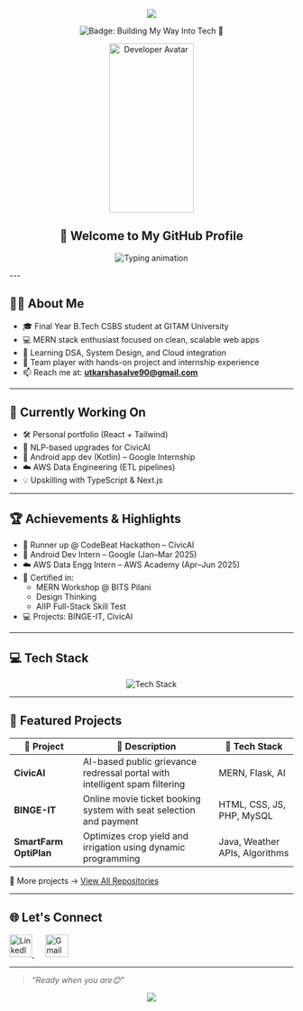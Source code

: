 <!-- 🌟 Lively HEADER BANNER -->
<p align="center">
  <img src="https://capsule-render.vercel.app/api?type=waving&color=gradient&height=260&section=header&text=Hey%20there!%20I'm%20Utkarsha%20🚀&fontSize=42&fontAlignY=40&desc=Full-Stack%20Dev%20%7C%20CSBS%20Student%20%7C%20Open%20Source%20Explorer&descSize=20&descAlignY=65&animation=fadeIn&theme=radical" />
</p>
  <p align="center">
  <img src="https://img.shields.io/badge/Building%20My%20Way%20Into%20Tech-🚀-blueviolet?style=for-the-badge&logo=github&logoColor=white" alt="Badge: Building My Way Into Tech 🚀">
</p>
</p>
<!-- 🧑 GIF AVATAR -->
<p align="center">
  <img src="https://media.giphy.com/media/L1R1tvI9svkIWwpVYr/giphy.gif" width="150" height="300" alt="Developer Avatar" />
</p>
<h2 align="center">🚀 Welcome to My GitHub Profile</h2>
<!-- TYPING ANIMATION -->
<p align="center">
  <img src="https://readme-typing-svg.herokuapp.com?font=Fira+Code&size=22&pause=1000&color=58A6FF&center=true&vCenter=true&width=500&lines=Final+Year+B.Tech+CSBS+Student;Full-Stack+Developer;AI+%7C+Hackathon+Explorer;Open+Source+Contributor" alt="Typing animation" />
</p>
---

## 👨‍💻 About Me

- 🎓 Final Year B.Tech CSBS student at GITAM University  
- 💻 MERN stack enthusiast focused on clean, scalable web apps  
- 🌱 Learning DSA, System Design, and Cloud integration  
- 🤝 Team player with hands-on project and internship experience  
- 📫 Reach me at: **utkarshasalve90@gmail.com**

---

## 🔧 Currently Working On

- 🛠 Personal portfolio (React + Tailwind)  
- 🤖 NLP-based upgrades for CivicAI  
- 📱 Android app dev (Kotlin) – Google Internship  
- ☁️ AWS Data Engineering (ETL pipelines)  
- 💡 Upskilling with TypeScript & Next.js

---

## 🏆 Achievements & Highlights

- 🥇 Runner up @ CodeBeat Hackathon – CivicAI  
- 📱 Android Dev Intern – Google (Jan–Mar 2025)  
- ☁️ AWS Data Engg Intern – AWS Academy (Apr–Jun 2025)  
- 📜 Certified in:
  - MERN Workshop @ BITS Pilani  
  - Design Thinking  
  - AIIP Full-Stack Skill Test  
- 💻 Projects: BINGE-IT, CivicAI

---

## 💻 Tech Stack

<p align="center">
  <img src="https://skillicons.dev/icons?i=c,cpp,java,python,html,css,js,react,nodejs,mongodb,mysql,github,vscode,figma&perline=7" alt="Tech Stack" />
</p>

---

## 🚀 Featured Projects

| 🚀 Project | 📝 Description | 🧩 Tech Stack |
|-----------|----------------|---------------|
| **CivicAI** | AI-based public grievance redressal portal with intelligent spam filtering | MERN, Flask, AI |
| **BINGE-IT** | Online movie ticket booking system with seat selection and payment | HTML, CSS, JS, PHP, MySQL |
| **SmartFarm OptiPlan** | Optimizes crop yield and irrigation using dynamic programming | Java, Weather APIs, Algorithms |

🔎 More projects → [View All Repositories](https://github.com/CodeWithUtkarsha?tab=repositories)

---

## 🌐 Let's Connect

<p align="left">
  <a href="https://linkedin.com/in/utkarsha-salve-253b95259/" target="_blank" title="Connect on LinkedIn">
    <img src="https://cdn.jsdelivr.net/gh/devicons/devicon/icons/linkedin/linkedin-original.svg" width="40" height="40" alt="LinkedIn" />
  </a>
  &nbsp;&nbsp;&nbsp;&nbsp;
  <a href="mailto:utkarshasalve90@gmail.com" target="_blank" title="Say hi on Gmail">
    <img src="https://www.svgrepo.com/show/303161/gmail-icon-logo.svg" width="40" height="40" alt="Gmail" />
  </a>
</p>

---

>  *“Ready when you are😊”*

<p align="center">
  <img src="https://capsule-render.vercel.app/api?type=waving&color=0d1117&height=100&section=footer" />
</p>
